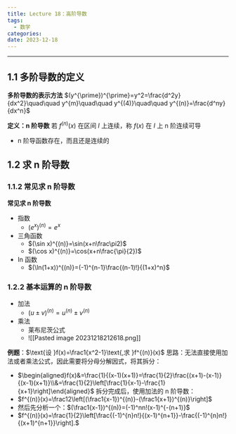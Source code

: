 ```yaml
---
title: Lecture 18：高阶导数
tags:
  - 数学
categories: 
date: 2023-12-18
---
```

---
## 1.1 多阶导数的定义
**多阶导数的表示方法**
$(y^{\prime})^{\prime}=y^2=\frac{d^2y}{dx^2}\quad\quad y^{m}\quad\quad y^{(4)}\quad\quad y^{(n)}=\frac{d^ny}{dx^n}$

**定义：n 阶导数**
若 $f^{(n)}(x)$ 在区间 $I$ 上连续，称 $f(x)$ 在 $I$ 上 n 阶连续可导
+ n 阶导函数存在，而且还是连续的

## 1.2 求 n 阶导数
### 1.1.2 常见求 n 阶导数
**常见求 n 阶导数**
+ 指数
	+ $(e^{x})^{(n)}=e^{x}$
+ 三角函数
	+ $(\sin x)^{(n)}=\sin(x+n\frac\pi2)$
	+ $(\cos x)^{(n)}=\cos(x+n\frac{\pi}{2})$
+ In 函数
	+ $(\ln(1+x))^{(n)}=(-1)^{n-1}\frac{(n-1)!}{(1+x)^n}$

### 1.2.2 基本运算的 n 阶导数
+ 加法
	+ $(u\pm v)^{(n)}=u^{(n)}\pm v^{(n)}$
+ 乘法
	+ 莱布尼茨公式
	+ ![[Pasted image 20231218212618.png]]

**例题**：$\text{设 }f(x)=\frac1{x^2-1}\text{,求 }f^{(n)}(x)$
思路：无法直接使用加法或者乘法公式，因此需要将分母分解因式，将其拆分：
+ $\begin{aligned}f(x)&=\frac{1}{(x-1)(x+1)}=\frac{1}{2}\frac{(x+1)-(x-1)}{(x-1)(x+1)}\\&=\frac{1}{2}\left[\frac{1}{x-1}-\frac{1}{x+1}\right]\end{aligned}$
拆分完成后，使用加法的 n 阶导数：
+ $f^{(n)}(x)=\frac12\left[(\frac1{x-1})^{(n)}-(\frac1{x+1})^{(n)}\right]$
+ 然后先分析一个：$(\frac1{x-1})^{(n)}=(-1)^nn!(x-1)^{-(n+1)}$
+ $f^{(n)}(x)=\frac{1}{2}\left[\frac{(-1)^{n}n!}{(x-1)^{n+1}}-\frac{(-1)^{n}n!}{(x+1)^{n+1}}\right].$